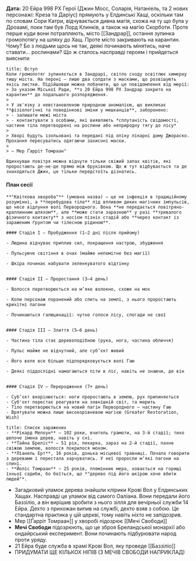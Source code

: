 **Дата:** 20 Ейра 998 РХ
Герої (Джин Мосс, Соларія, Натаніель, та 2 нових персонажі: Креза та Даріус) прямують у Елдинські Хащі, оскільки там по словам Сори Катри, відчувається дивна магія, схожа на ту що була у Дроаамі, поки там був Лорд Клинків, а також на магію Скорботи. Проте перше куди вони потрапляють, місто [[Зандрар]], остання зупинка громопотягу на шляху до Хащ. Проте місто закривають на карантин. Чому? Бо з людьми щось не так, деякі починають мінятись, наче ставати... рослинами? Що ж сталось насправді героям і прийдеться вияснити
```ad-note
title: Вступ
Коли громопотяг зупиняється в Зандрарі, світло сходу освітлює химерну тишу міста. На пероні — лише два солдати з масками, що розвішують якісь листки. Підійшовши можна побачити, що це повідомлення від мерії: 
> За указом Міської Ради, **з 20 Ейра 998 РХ Зандрар закрито на карантин** до подальшого розпорядження.
> 
> У зв'язку з невстановленою природною аномалією, що викликає **фізіологічні та поведінкові зміни у мешканців**, заборонено:
> - залишати межі міста
> - контактувати з особами, які виявляють *сплутаність свідомості, частини тіла перетворрені на рослини або неприродну тягу до лісу*
> 
> Хворі будуть ізольовані та передані під опіку лікарні дому Джораско. Прохання пересуватись одягаючи захиснні маски. 
>
> — Мер Ґарріт Томраан"

Вдихнувши повітря можна відчути тільки свіжий запах квітів, які проростають де-не-де прямо між бруківкою. Що ж тут відбувається та де знаходиться Джин, це тільки передстоїть дізнатись.
```
#### План сесії
```ad-hint
**"Квіткова хвороба"** (умовна назва) — це не інфекція в традиційному розумінні, а **перебудова тіла** під впливом диких магічних імпульсів, що несе відлуння волі Первородного. Вона **не передається повітряно-краплинним шляхом**, але **може стати заразною** у разі **тривалого фізичного контакту** з носієм пізніх стадій або **через контакт із зараженим ґрунтом чи тілесною рідиною**.

#### Стадія I — Пробудження (1–2 дні після прийому)

- Людина відчуває приплив сил, покращення настрою, збудження
    
- Пульсуюче світіння в очах (майже непомітне без магії)
    
- Шкіра починає набувати зеленкуватого відтінку
    

#### Стадія II — Проростання (3–4 день)

- Волосся перетворюється на м’яке волокно, схоже на мох
    
- Коли персонаж поранений або спить на землі, з нього проростають крихітні пагони
    
- Починаються галюцинації: чутно голоси лісу, спогади не свої
    

#### Стадія III — Злиття (5–6 день)

- Частина тіла стає деревоподібною (рука, нога, частина обличчя)
    
- Пульс майже не відчутний, але суб’єкт живий
    
- Його воля все більше підпорядковується волі Гаю
    
- Деякі піддослідні намагаються піти в ліс, навіть не знаючи, де він
    

#### Стадія IV — Переродження (7+ день)

- Суб’єкт вкорінюється: ноги проростають в землю, рух припиняється
- Суб'єкт перестає реагувати на зовнішній світ, та марить
- Тіло перетворюється на новий пагін Первородного — частину Гаю
- Врятувати можна лише високорівневою магією (Greater Restoration, Wish)
```
```ad-note
title: Список заражених
- **Рікард Мелоун** — 102 роки, вчитель грамоти, на 3-й стадії; тихо шепоче імена дерев, навіть у сні.
- **Тайна Бреліс** — 51 рік, пекарка, зараз на 2-й стадії, пахне свіжою землею, волосся покрилося мохом.
- **Ліанель Ерт**, 16 років, донька місцевої травниці. Почала говорити з деревами і перестала харчуватись. У неї проросли м’які пагони на спині.
- **Йоліс Томраан** — 25 років, племінник мера, ховається на горищі їхньої садиби, бо боїться, що *"дерево під його шкірою хоче вбити людей"*.
```
- Загадковий уламок дерева знайшли клірики Крові Вол у Елдинських Хащах. Насправді це уламок від самого Оаліана. Вони передали його Баззіліо, а він вирішив зробити з нього зілля для вечірньої служби 14 Ейра. Дехто з прихожан випив на службі, дехто взяв з собою. Це стандартна практика у цій церкві, тому навіть ніхто не запідозрив.
- Мер [[Ґарріт Томраан]] у хворобі підозрює [[Мечі Свободи]]
- **Мечі Свободи** підозрюють, що це зброя Бреландської монархії або ондайрський експеримент. Вони починають підбурювати народ проти уряду.
- 21 Ейра буде служба в храмі Крові Вол, яку проведе [[Баззіліо]]
- ПРИДУМАТИ ЩЕ КІЛЬКОХ НІПІВ (З МЕЧІВ СВОБОДИ НАПРИКЛАД)